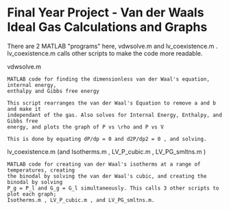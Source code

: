 # Final Year Project - Van der Waals Ideal Gas Calculations and Graphs

There are 2 MATLAB "programs" here, vdwsolve.m and lv_coexistence.m . lv_coexistence.m calls other scripts to make the code more readable.

vdwsolve.m
    
    MATLAB code for finding the dimensionless van der Waal's equation, internal energy,
    enthalpy and Gibbs free energy
    
    This script rearranges the van der Waal's Equation to remove a and b and make it
    independant of the gas. Also solves for Internal Energy, Enthalpy, and Gibbs free
    energy, and plots the graph of P vs \rho and P vs V
    
    This is done by equating dP/dp = 0 and d2P/dp2 = 0 , and solving.
    
    
lv\_coexistence.m (and Isotherms.m , LV_P_cubic.m , LV_PG_smltns.m )
    
    MATLAB code for creating van der Waal's isotherms at a range of temperatures, creating
    the binodal by solving the van der Waal's cubic, and creating the binodal by solving
    P_g = P_l and G_g = G_l simultaneously. This calls 3 other scripts to plot each graph;
    Isotherms.m , LV_P_cubic.m , and LV_PG_smltns.m.

